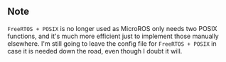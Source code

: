 ## Note
`FreeRTOS + POSIX` is no longer used as MicroROS only needs two POSIX functions, and it's much more efficient
just to implement those manually elsewhere. I'm still going to leave the config file for `FreeRTOS + POSIX`
in case it is needed down the road, even though I doubt it will.
